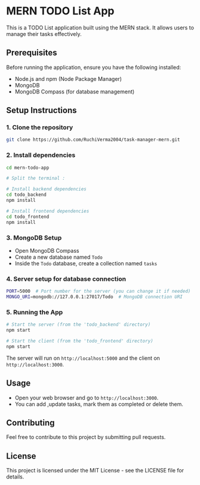 # MERN TODO List App

This is a TODO List application built using the MERN stack. It allows users to manage their tasks effectively.

## Prerequisites

Before running the application, ensure you have the following installed:
- Node.js and npm (Node Package Manager)
- MongoDB
- MongoDB Compass (for database management)

## Setup Instructions

### 1. Clone the repository

```bash
git clone https://github.com/RuchiVerma2004/task-manager-mern.git
```

### 2. Install dependencies

```bash
cd mern-todo-app

# Split the terminal :

# Install backend dependencies
cd todo_backend
npm install

# Install frontend dependencies
cd todo_frontend
npm install
```

### 3. MongoDB Setup

- Open MongoDB Compass
- Create a new database named `Todo`
- Inside the `Todo` database, create a collection named `tasks`

### 4. Server setup for database connection

```bash
PORT=5000  # Port number for the server (you can change it if needed)
MONGO_URI=mongodb://127.0.0.1:27017/Todo  # MongoDB connection URI
```

### 5. Running the App

```bash
# Start the server (from the 'todo_backend' directory)
npm start

# Start the client (from the 'todo_frontend' directory)
npm start
```

The server will run on `http://localhost:5000` and the client on `http://localhost:3000`.

## Usage

- Open your web browser and go to `http://localhost:3000`.
- You can add ,update tasks, mark them as completed or delete them.

## Contributing

Feel free to contribute to this project by submitting pull requests.

## License

This project is licensed under the MIT License - see the LICENSE file for details.

